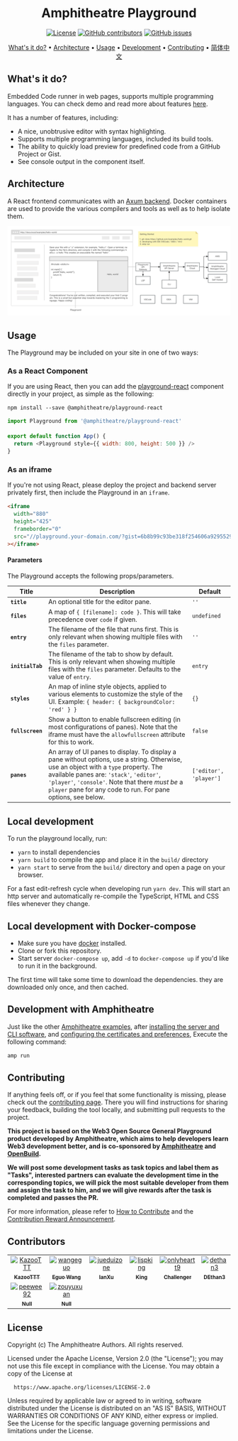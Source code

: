 <div align="center">

# Amphitheatre Playground

[![License](https://img.shields.io/github/license/amphitheatre-app/playground)](https://github.com/amphitheatre-app/playground/blob/master/LICENSE)
[![GitHub
contributors](https://img.shields.io/github/contributors/amphitheatre-app/playground)](https://github.com/amphitheatre-app/playground/graphs/contributors)
[![GitHub
issues](https://img.shields.io/github/issues/amphitheatre-app/playground)](https://github.com/amphitheatre-app/playground/issues)

[What's it do?](#whats-it-do) •
[Architecture](#architecture) •
[Usage](#usage) •
[Development](#local-development) •
[Contributing](#contributing) •
[简体中文](README.zh-CN.md)

</div>

## What's it do?

Embedded Code runner in web pages, supports multiple programming languages. You
can check demo and read more about features
[here](https://play.amphitheatre.app).

It has a number of features, including:

- A nice, unobtrusive editor with syntax highlighting.
- Supports multiple programming languages, included its build tools.
- The ability to quickly load preview for predefined code from a GitHub Project or Gist.
- See console output in the component itself.

## Architecture

A React frontend communicates with an [Axum
backend](https://github.com/amphitheatre-app/playground-api). Docker containers
are used to provide the various compilers and tools as well as to help isolate
them.

![Playground Architecture](./docs/images/architecture.jpg)

## Usage

The Playground may be included on your site in one of two ways:

### As a React Component

If you are using React, then you can add the
[playground-react](https://github.com/amphitheatre-app/playground-react)
component directly in your project, as simple as the following:

```shell
npm install --save @amphitheatre/playground-react
```

```javascript
import Playground from '@amphitheatre/playground-react'

export default function App() {
  return <Playground style={{ width: 800, height: 500 }} />
}
```

### As an iframe

If you're not using React, please deploy the project and backend server
privately first, then include the Playground in an `iframe`.

```html
<iframe
  width="880"
  height="425"
  frameborder="0"
  src="//playground.your-domain.com/?gist=6b8b99c93be318f254606a92955294ec"
></iframe>
```

#### Parameters

The Playground accepts the following props/parameters.

| Title            | Description                                                  | Default                |
| ---------------- | ------------------------------------------------------------ | ---------------------- |
| **`title`**      | An optional title for the editor pane.                       | `''`                   |
| **`files`**      | A map of `{ [filename]: code }`. This will take precedence over `code` if given. | `undefined`            |
| **`entry`**      | The filename of the file that runs first. This is only relevant when showing multiple files with the `files` parameter. | `''`                   |
| **`initialTab`** | The filename of the tab to show by default. This is only relevant when showing multiple files with the `files` parameter. Defaults to the value of `entry`. | `entry`                |
| **`styles`**     | An map of inline style objects, applied to various elements to customize the style of the UI. Example: `{ header: { backgroundColor: 'red' } }` | `{}`                   |
| **`fullscreen`** | Show a button to enable fullscreen editing (in most configurations of panes). Note that the iframe must have the `allowfullscreen` attribute for this to work. | `false`                |
| **`panes`**      | An array of UI panes to display. To display a pane without options, use a string. Otherwise, use an object with a `type` property. The available panes are: `'stack'`, `'editor'`, `'player'`, `'console'`. Note that there *must be* a `player` pane for any code to run. For pane options, see below. | `['editor', 'player']` |

## Local development

To run the playground locally, run:

- `yarn` to install dependencies
- `yarn build` to compile the app and place it in the `build/` directory
- `yarn start` to serve from the `build/` directory and open a page on your
  browser.

For a fast edit-refresh cycle when developing run `yarn dev`. This will
start an http server and automatically re-compile the TypeScript, HTML and CSS
files whenever they change.

## Local development with Docker-compose

- Make sure you have [docker](https://docs.docker.com/get-docker/) installed.
- Clone or fork this repository.
- Start server `docker-compose up`, add `-d` to `docker-compose up` if you'd
  like to run it in the background.

The first time will take some time to download the dependencies. they are
downloaded only once, and then cached.

## Development with Amphitheatre

Just like the other [Amphitheatre
examples](https://docs.amphitheatre.app/examples/), after [installing the server
and CLI software](https://docs.amphitheatre.app/installation/), and [configuring
the certificates and
preferences](https://docs.amphitheatre.app/getting-started/initialize/), Execute
the following command:

```bash
amp run
```

## Contributing

If anything feels off, or if you feel that some functionality is missing, please
check out the [contributing page](https://docs.amphitheatre.app/contributing/).
There you will find instructions for sharing your feedback, building the tool
locally, and submitting pull requests to the project.


**This project is based on the Web3 Open Source General Playground product
developed by Amphitheatre, which aims to help developers learn Web3 development
better, and is co-sponsored by [Amphitheatre](https://amphitheatre.app/) and
[OpenBuild](https://openbuild.xyz).**

**We will post some development tasks as task topics and label them as "Tasks",
interested partners can evaluate the development time in the corresponding
topics, we will pick the most suitable developer from them and assign the task
to him, and we will give rewards after the task is completed and passes the PR.**

For more information, please refer to [How to
Contribute](https://github.com/amphitheatre-app/playground/blob/master/docs/how_to_contribute.md)
and the [Contribution Reward
Announcement](https://github.com/amphitheatre-app/playground/issues/4).

## Contributors

<!-- readme: collaborators,contributors,zouyuxuan -start -->
<table>
	<tbody>
		<tr>
            <td align="center">
                <a href="https://github.com/KazooTTT">
                    <img src="https://avatars.githubusercontent.com/u/31075337?v=4" width="100;" alt="KazooTTT"/>
                    <br />
                    <sub><b>KazooTTT</b></sub>
                </a>
            </td>
            <td align="center">
                <a href="https://github.com/wangeguo">
                    <img src="https://avatars.githubusercontent.com/u/146697?v=4" width="100;" alt="wangeguo"/>
                    <br />
                    <sub><b>Eguo Wang</b></sub>
                </a>
            </td>
            <td align="center">
                <a href="https://github.com/jueduizone">
                    <img src="https://avatars.githubusercontent.com/u/16284115?v=4" width="100;" alt="jueduizone"/>
                    <br />
                    <sub><b>IanXu</b></sub>
                </a>
            </td>
            <td align="center">
                <a href="https://github.com/lispking">
                    <img src="https://avatars.githubusercontent.com/u/4446580?v=4" width="100;" alt="lispking"/>
                    <br />
                    <sub><b>King</b></sub>
                </a>
            </td>
            <td align="center">
                <a href="https://github.com/onlyheartt9">
                    <img src="https://avatars.githubusercontent.com/u/49861142?v=4" width="100;" alt="onlyheartt9"/>
                    <br />
                    <sub><b>Challenger</b></sub>
                </a>
            </td>
            <td align="center">
                <a href="https://github.com/dethan3">
                    <img src="https://avatars.githubusercontent.com/u/33822639?v=4" width="100;" alt="dethan3"/>
                    <br />
                    <sub><b>DEthan3</b></sub>
                </a>
            </td>
		</tr>
		<tr>
            <td align="center">
                <a href="https://github.com/peewee92">
                    <img src="https://avatars.githubusercontent.com/u/20059253?v=4" width="100;" alt="peewee92"/>
                    <br />
                    <sub><b>Null</b></sub>
                </a>
            </td>
            <td align="center">
                <a href="https://github.com/zouyuxuan">
                    <img src="https://avatars.githubusercontent.com/u/33485252?v=4" width="100;" alt="zouyuxuan"/>
                    <br />
                    <sub><b>Null</b></sub>
                </a>
            </td>
		</tr>
	<tbody>
</table>
<!-- readme: collaborators,contributors,zouyuxuan -end -->

## License

Copyright (c) The Amphitheatre Authors. All rights reserved.

Licensed under the Apache License, Version 2.0 (the "License"); you may not use
this file except in compliance with the License. You may obtain a copy of the
License at

      https://www.apache.org/licenses/LICENSE-2.0

Unless required by applicable law or agreed to in writing, software distributed
under the License is distributed on an "AS IS" BASIS, WITHOUT WARRANTIES OR
CONDITIONS OF ANY KIND, either express or implied. See the License for the
specific language governing permissions and limitations under the License.
